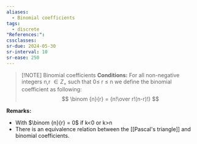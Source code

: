 ```yaml
---
aliases:
  - Binomial coefficients
tags:
  - discrete
"References:": 
cssclasses: 
sr-due: 2024-05-30
sr-interval: 10
sr-ease: 250
---
```


> [!NOTE] Binomial coefficients
> **Conditions:**
For all non-negative integers n,r $\in Z_+$ such that 0≤ r ≤ n we define the binomial coefficient as following: 
>$$
>\binom {n}{r} = {n!\over r!(n-r)!}
>$$


**Remarks:**
+ With $\binom {n}{r} = 0$ if k<0 or k>n
+ There is an equivalence relation between the [[Pascal's triangle]] and binomial coefficients. 